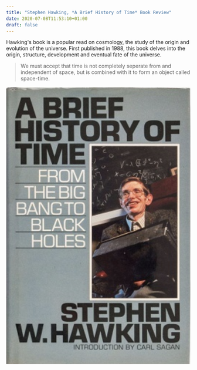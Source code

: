 ```yaml
---
title: "Stephen Hawking, *A Brief History of Time* Book Review"
date: 2020-07-08T11:53:10+01:00
draft: false
---
```


Hawking's book is a popular read on cosmology, the study of the origin and evolution of the universe. First published in 1988, this book delves into the origin, structure, development and eventual fate of the universe. 

> We must accept that time is not completely seperate from and independent of space, but is combined with it to form an object called space-time.

![book](book.jpg)
